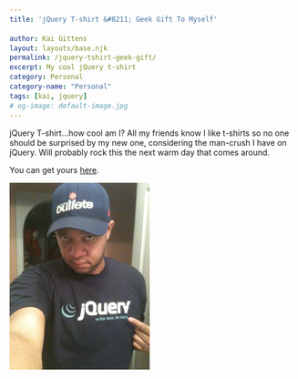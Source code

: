 ```yaml
---
title: 'jQuery T-shirt &#8211; Geek Gift To Myself'

author: Kai Gittens
layout: layouts/base.njk
permalink: /jquery-tshirt-geek-gift/
excerpt: My cool jQuery t-shirt
category: Personal
category-name: "Personal"
tags: [kai, jquery]
# og-image: default-image.jpg
---
```

jQuery T-shirt...how cool am I? All my friends know I like t-shirts so no one should be surprised by my new one, considering the man-crush I have on jQuery. Will probably rock this the next warm day that comes around.

You can get yours [here](http://devswag.com/products/classic-jquery-tshirt).

<img src="/img/jqueryShirt.jpg" class="post-pic" />